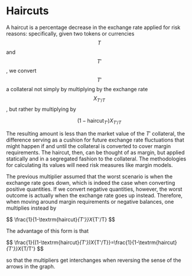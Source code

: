 # Haircuts

A haircut is a percentage decrease in the exchange rate applied for risk reasons: specifically, given two tokens or currencies $$T$$ and $$T'$$, we convert $$T'$$ a collateral not simply by multiplying by the exchange rate $$X_{T'/T}$$, but rather by multiplying by

$$
(1-\textrm{haircut}_{T'})X_{T'/T}
$$

The resulting amount is less than the market value of the $T'$ collateral, the difference serving as a cushion for future exchange rate fluctuations that might happen if and until the collateral is converted to cover margin requirements. The haircut, then, can be thought of as margin, but applied statically and in a segregated fashion to the collateral. The methodologies for calculating its values will need risk measures like margin models.

The previous multiplier assumed that the worst scenario is when the exchange rate goes down, which is indeed the case when converting positive quantities. If we convert negative quantities, however, the worst outcome is actually when the exchange rate goes up instead. Therefore, when moving around margin requirements or negative balances, one multiplies instead by

\$$ \frac{1}{1-\textrm{haircut}_{T'\}}X_{T'/T} \$$

The advantage of this form is that

\$$ \frac{1}{(1-\textrm{haircut}_{T'})X_{T'/T\}}=\frac{1}{1-\textrm{haircut}_{T'\}}X_{T/T'} \$$

so that the multipliers get interchanges when reversing the sense of the arrows in the graph.
